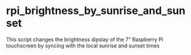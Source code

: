 # rpi_brightness_by_sunrise_and_sunset
This script changes the brightness dipslay of the 7" Raspberry Pi touchscreen by syncing with the local sunrise and sunset times
